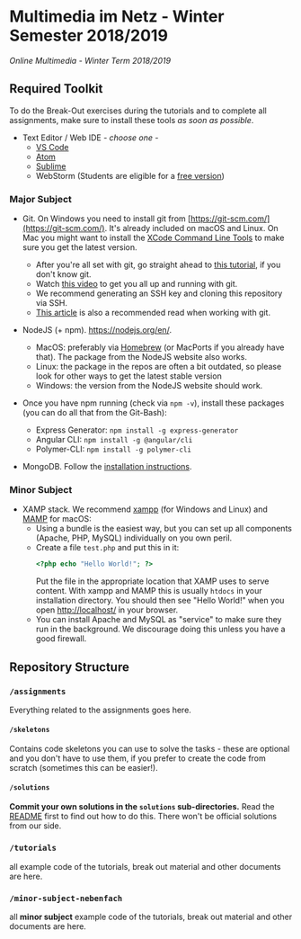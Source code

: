 # Multimedia im Netz - Winter Semester 2018/2019
_Online Multimedia - Winter Term 2018/2019_


## Required Toolkit

To do the Break-Out exercises during the tutorials and to complete all assignments, make sure to install these tools *as soon as possible*.

- Text Editor / Web IDE *- choose one -*
  - [VS Code](https://code.visualstudio.com/download)
  - [Atom](https://atom.io/)
  - [Sublime](https://www.sublimetext.com/)
  - WebStorm (Students are eligible for a [free version](https://www.jetbrains.com/shop/eform/students))

### Major Subject
- Git. On Windows you need to install git from [https://git-scm.com/](https://git-scm.com/). It's already included on macOS and Linux. On Mac you might want to install the [XCode Command Line Tools](http://railsapps.github.io/xcode-command-line-tools.html) to make sure you get the latest version.
    - After you're all set with git, go straight ahead to [this tutorial](https://rogerdudler.github.io/git-guide/), if you don't know git.
    - Watch [this video](https://www.youtube.com/watch?v=Y9XZQO1n_7c) to get you all up and running with git.
    - We recommend generating an SSH key and cloning this repository via SSH.
    - [This article](https://chris.beams.io/posts/git-commit/) is also a recommended read when working with git.

- NodeJS (+ npm). https://nodejs.org/en/.
    - MacOS: preferably via [Homebrew](https://brew.sh/) (or MacPorts if you already have that).  The package from the NodeJS website also works.
    - Linux: the package in the repos are often a bit outdated, so please look for other ways to get the latest stable version
    - Windows: the version from the NodeJS website should work.
- Once you have npm running (check via `npm -v`), install these packages (you can do all that from the Git-Bash):
  - Express Generator: `npm install -g express-generator`
  - Angular CLI:  `npm install -g @angular/cli`
  - Polymer-CLI: `npm install -g polymer-cli`

- MongoDB. Follow the [installation instructions](https://docs.mongodb.com/manual/installation/).

### Minor Subject
- XAMP stack. We recommend [xampp](https://www.apachefriends.org/de/index.html) (for Windows and Linux) and [MAMP](https://www.mamp.info/) for macOS:
  - Using a bundle is the easiest way, but you can set up all components (Apache, PHP, MySQL) individually on you own peril.
  - Create a file `test.php` and put this in it:
    ```PHP
    <?php echo "Hello World!"; ?>
    ```
    Put the file in the appropriate location that XAMP uses to serve content.
    With xampp and MAMP this is usually `htdocs` in your installation directory.
    You should then see "Hello World!" when you open [http://localhost/](http://localhost/) in your browser.
  - You can install Apache and MySQL as "service" to make sure they run in the background. We discourage doing this unless you have a good firewall.


## Repository Structure

### `/assignments`

Everything related to the assignments goes here.

#### `/skeletons`
Contains code skeletons you can use to solve the tasks - these are optional and you don't have to use them, if you
prefer to create the code from scratch (sometimes this can be easier!).

#### `/solutions`
**Commit your own solutions in the `solutions` sub-directories.** Read the [README](https://github.com/mimuc/mmn-ws1819/tree/master/assignments/solutions) first to find out how to do this. There won't be official solutions from our side.

### `/tutorials`
all example code of the tutorials, break out material and other documents are here.

### `/minor-subject-nebenfach`
all **minor subject** example code of the tutorials, break out material and other documents are here.
